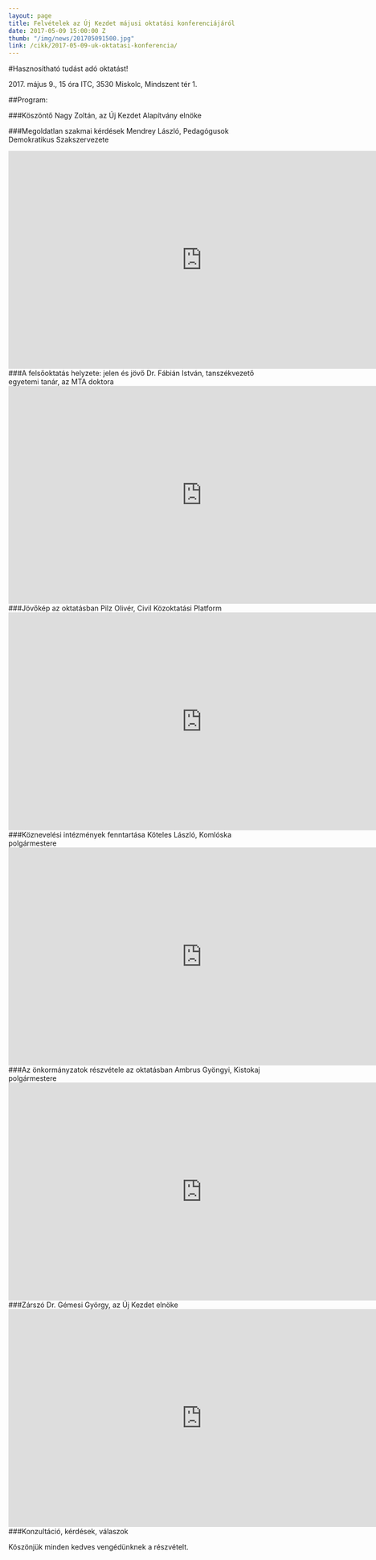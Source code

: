 ```yaml
---
layout: page
title: Felvételek az Új Kezdet májusi oktatási konferenciájáról
date: 2017-05-09 15:00:00 Z
thumb: "/img/news/201705091500.jpg"
link: /cikk/2017-05-09-uk-oktatasi-konferencia/
---
```


#Hasznosítható tudást adó oktatást!

2017\. május 9., 15 óra
ITC, 3530 Miskolc, Mindszent tér 1.

##Program:

###Köszöntő
Nagy Zoltán, az Új Kezdet Alapítvány elnöke

###Megoldatlan szakmai kérdések
Mendrey László, Pedagógusok Demokratikus Szakszervezete

<iframe width="770" height="433" src="https://www.youtube.com/embed/hD-y0ug3xCk" frameborder="0" allowfullscreen></iframe>
<br>
###A felsőoktatás helyzete: jelen és jövő
Dr. Fábián István, tanszékvezető egyetemi tanár, az MTA doktora

<iframe width="770" height="433" src="https://www.youtube.com/embed/hepGN3lWFsQ" frameborder="0" allowfullscreen></iframe>
<br>
###Jövőkép az oktatásban
Pilz Olivér, Civil Közoktatási Platform

<iframe width="770" height="433" src="https://www.youtube.com/embed/gbIoWmkVRUI" frameborder="0" allowfullscreen></iframe>
<br>
###Köznevelési intézmények fenntartása
Köteles László, Komlóska polgármestere

<iframe width="770" height="433" src="https://www.youtube.com/embed/_SNevfTxbgE" frameborder="0" allowfullscreen></iframe>
<br>
###Az önkormányzatok részvétele az oktatásban
Ambrus Gyöngyi, Kistokaj polgármestere

<iframe width="770" height="433" src="https://www.youtube.com/embed/Ofh9t8gOQ9s" frameborder="0" allowfullscreen></iframe>
<br>
###Zárszó
Dr. Gémesi György, az Új Kezdet elnöke

<iframe width="770" height="433" src="https://www.youtube.com/embed/4UxwFXLRYuk" frameborder="0" allowfullscreen></iframe>
<br>
###Konzultáció, kérdések, válaszok

Köszönjük minden kedves vengédünknek a részvételt.
